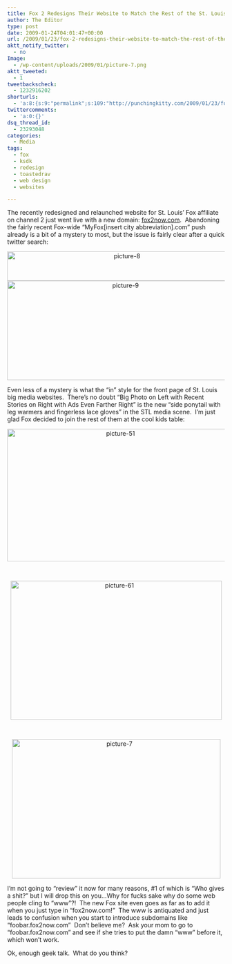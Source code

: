 ```yaml
---
title: Fox 2 Redesigns Their Website to Match the Rest of the St. Louis’ Websites
author: The Editor
type: post
date: 2009-01-24T04:01:47+00:00
url: /2009/01/23/fox-2-redesigns-their-website-to-match-the-rest-of-the-st-louis-websites/
aktt_notify_twitter:
  - no
Image:
  - /wp-content/uploads/2009/01/picture-7.png
aktt_tweeted:
  - 1
tweetbackscheck:
  - 1232916202
shorturls:
  - 'a:8:{s:9:"permalink";s:109:"http://punchingkitty.com/2009/01/23/fox-2-redesigns-their-website-to-match-the-rest-of-the-st-louis-websites/";s:7:"tinyurl";s:25:"http://tinyurl.com/dhjpmo";s:4:"isgd";s:17:"http://is.gd/h8FV";s:5:"bitly";s:18:"http://bit.ly/PwLp";s:5:"snipr";s:22:"http://snipr.com/aoou5";s:5:"snurl";s:22:"http://snurl.com/aoou5";s:7:"snipurl";s:24:"http://snipurl.com/aoou5";s:4:"trim";s:17:"http://tr.im/chsc";}'
twittercomments:
  - 'a:0:{}'
dsq_thread_id:
  - 23293048
categories:
  - Media
tags:
  - fox
  - ksdk
  - redesign
  - toastedrav
  - web design
  - websites

---
```

The recently redesigned and relaunched website for St. Louis&#8217; Fox affiliate on channel 2 just went live with a new domain: [fox2now.com][1].  Abandoning the fairly recent Fox-wide &#8220;MyFox[insert city abbreviation].com&#8221; push already is a bit of a mystery to most, but the issue is fairly clear after a quick twitter search:

<p style="text-align: center; ">
  <a href="http://punchingkitty.com/wp-content/uploads/2009/01/picture-8.png"><img class="aligncenter size-full wp-image-204" title="picture-8" src="http://punchingkitty.com/wp-content/uploads/2009/01/picture-8.png" alt="picture-8" width="539" height="68" srcset="http://media.punchingkitty.com/wordpress/2009/01/picture-8.png 599w, http://media.punchingkitty.com/wordpress/2009/01/picture-8-300x38.png 300w" sizes="(max-width: 539px) 100vw, 539px" /></a><a href="http://punchingkitty.com/wp-content/uploads/2009/01/picture-9.png"><img class="aligncenter size-full wp-image-205" title="picture-9" src="http://punchingkitty.com/wp-content/uploads/2009/01/picture-9.png" alt="picture-9" width="532" height="230" srcset="http://media.punchingkitty.com/wordpress/2009/01/picture-9.png 532w, http://media.punchingkitty.com/wordpress/2009/01/picture-9-300x129.png 300w" sizes="(max-width: 532px) 100vw, 532px" /></a>
</p>

<p style="text-align: left; ">
  Even less of a mystery is what the &#8220;in&#8221; style for the front page of St. Louis big media websites.  There&#8217;s no doubt &#8220;Big Photo on Left with Recent Stories on Right with Ads Even Farther Right&#8221; is the new &#8220;side ponytail with leg warmers and fingerless lace gloves&#8221; in the STL media scene.  I&#8217;m just glad Fox decided to join the rest of them at the cool kids table:
</p>

<p style="text-align: center; ">
  <a href="http://punchingkitty.com/wp-content/uploads/2009/01/picture-51.png"><img class="aligncenter size-full wp-image-201" title="picture-51" src="http://punchingkitty.com/wp-content/uploads/2009/01/picture-51.png" alt="picture-51" width="509" height="307" srcset="http://media.punchingkitty.com/wordpress/2009/01/picture-51.png 942w, http://media.punchingkitty.com/wordpress/2009/01/picture-51-300x181.png 300w" sizes="(max-width: 509px) 100vw, 509px" /></a><a href="http://punchingkitty.com/wp-content/uploads/2009/01/picture-61.png"></a>
</p>

<p style="text-align: center; ">
   
</p>

<p style="text-align: center; ">
  <a href="http://punchingkitty.com/wp-content/uploads/2009/01/picture-61.png"><img class="aligncenter size-full wp-image-202" title="picture-61" src="http://punchingkitty.com/wp-content/uploads/2009/01/picture-61.png" alt="picture-61" width="489" height="322" srcset="http://media.punchingkitty.com/wordpress/2009/01/picture-61.png 1005w, http://media.punchingkitty.com/wordpress/2009/01/picture-61-300x197.png 300w" sizes="(max-width: 489px) 100vw, 489px" /></a>
</p>

<p style="text-align: center; ">
   
</p>

<p style="text-align: center; ">
  <a href="http://punchingkitty.com/wp-content/uploads/2009/01/picture-7.png"><img class="aligncenter size-full wp-image-203" title="picture-7" src="http://punchingkitty.com/wp-content/uploads/2009/01/picture-7.png" alt="picture-7" width="483" height="323" srcset="http://media.punchingkitty.com/wordpress/2009/01/picture-7.png 1007w, http://media.punchingkitty.com/wordpress/2009/01/picture-7-300x200.png 300w" sizes="(max-width: 483px) 100vw, 483px" /></a>
</p>

<p style="text-align: left; ">
  I&#8217;m not going to &#8220;review&#8221; it now for many reasons, #1 of which is &#8220;Who gives a shit?&#8221; but I will drop this on you&#8230;Why for fucks sake why do some web people cling to &#8220;www&#8221;?!  The new Fox site even goes as far as to add it when you just type in &#8220;fox2now.com!&#8221;  The www is antiquated and just leads to confusion when you start to introduce subdomains like &#8220;foobar.fox2now.com&#8221;  Don&#8217;t believe me?  Ask your mom to go to &#8220;foobar.fox2now.com&#8221; and see if she tries to put the damn &#8220;www&#8221; before it, which won&#8217;t work.
</p>

<p style="text-align: left; ">
  Ok, enough geek talk.  What do you think?
</p>

 [1]: http://www.fox2now.com/